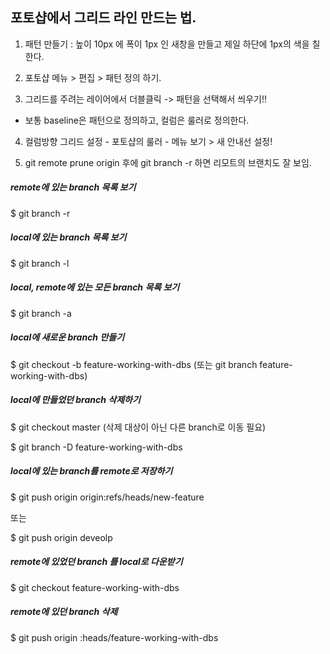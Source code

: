 ## 포토샵에서 그리드 라인 만드는 법.

1. 패턴 만들기
  : 높이 10px 에  폭이 1px 인 새창을 만들고 제일 하단에 1px의 색을 칠한다.

2. 포토샵 메뉴 > 편집 > 패턴 정의 하기.

3. 그리드를 주려는 레이어에서 더블클릭 -> 패턴을 선택해서 씌우기!!

* 보통 baseline은 패턴으로 정의하고,  컬럼은 룰러로 정의한다.

4. 컬럼방향 그리드 설정 - 포토샵의 룰러 - 메뉴 보기 > 새 안내선 설정!

5. git remote prune origin 후에 git branch -r 하면 리모트의 브랜치도 잘 보임.

##### remote에 있는 branch 목록 보기

$ git branch -r


##### local에 있는 branch 목록 보기

$ git branch -l


##### local, remote에 있는 모든 branch 목록 보기

$ git branch -a

 

##### local에 새로운 branch 만들기

$ git checkout -b feature-working-with-dbs 
(또는 git branch feature-working-with-dbs)

 

##### local에 만들었던 branch 삭제하기

$ git checkout master 
(삭제 대상이 아닌 다른 branch로 이동 필요)

$ git branch -D feature-working-with-dbs


##### local에 있는 branch를 remote로 저장하기

$ git push origin origin:refs/heads/new-feature

또는 

$ git push origin deveolp 



##### remote에 있었던 branch 를 local로 다운받기

$ git checkout feature-working-with-dbs

 

##### remote에 있던 branch 삭제

$ git push origin :heads/feature-working-with-dbs
